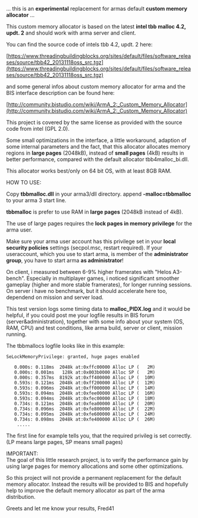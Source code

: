 ... this is an **experimental** replacement for armas default **custom memory allocator** ...

This custom memory allocator is based on the latest **intel tbb malloc 4.2, updt. 2** and should work with arma server and client.

You can find the source code of intels tbb 4.2, updt. 2 here:

[https://www.threadingbuildingblocks.org/sites/default/files/software_releases/source/tbb42_20131118oss_src.tgz](https://www.threadingbuildingblocks.org/sites/default/files/software_releases/source/tbb42_20131118oss_src.tgz)

and some general infos about custom memory allocator for arma and the BIS interface description can be found here:

[http://community.bistudio.com/wiki/ArmA_2:_Custom_Memory_Allocator](http://community.bistudio.com/wiki/ArmA_2:_Custom_Memory_Allocator)

This project is covered by the same license as provided with the source code from intel (GPL 2.0).

Some small optimizations in the interface, a little workaround, adaption of some internal parameters and the fact, that this allocator allocates memory regions in **large pages** (2048kB), instead of **small pages** (4kB) results in better performance, compared with the default allocator tbb4malloc_bi.dll. 

This allocator works best/only on 64 bit OS, with at least 8GB RAM.


HOW TO USE:

Copy **tbbmalloc.dll** in your arma3/dll directory.
append **-malloc=tbbmalloc** to your arma 3 start line.

**tbbmalloc** is prefer to use RAM in **large pages** (2048kB instead of 4kB).

The use of large pages requires the **lock pages in memory privilege** for the arma user.

Make sure your arma user account has this privilege set in your **local security policies** settings (secpol.msc, restart required). If your useraccount, which you use to start arma, is member of the **administrator group**, you have to start arma **as administrator**!

On client, i measured between 6-9% higher framerates with "Helos A3-bench". Especially in  multiplayer games,
i noticed significant smoother gameplay (higher and more stable framerates), for longer running sessions. On server i have no benchmark, but it should accelerate here too, dependend on mission and server load.   

This test version logs some timing data to **malloc_PIDX.log** and it would be helpful, if you could post me your logfile results in BIS forum (server&administration), together with some info about your system (OS, RAM, CPU) and test conditions, like arma build, server or client, mission running.

The tbbmallocs logfile looks like in this example:

	SeLockMemoryPrivilege: granted, huge pages enabled

	   0.000s: 0.118ms  2048k at:0xffc00000 Alloc LP (   2M)
	   0.000s: 0.001ms   128k at:0x003b0000 Alloc SP (   2M)
	   0.000s: 0.357ms  8192k at:0xff400000 Alloc LP (  10M)
	   0.593s: 0.121ms  2048k at:0xff200000 Alloc LP (  12M)
	   0.593s: 0.096ms  2048k at:0xff000000 Alloc LP (  14M)
	   0.593s: 0.094ms  2048k at:0xfee00000 Alloc LP (  16M)
	   0.593s: 0.094ms  2048k at:0xfec00000 Alloc LP (  18M)
	   0.734s: 0.121ms  2048k at:0xfea00000 Alloc LP (  20M)
	   0.734s: 0.096ms  2048k at:0xfe800000 Alloc LP (  22M)
	   0.734s: 0.095ms  2048k at:0xfe600000 Alloc LP (  24M)
	   0.734s: 0.098ms  2048k at:0xfe400000 Alloc LP (  26M)
		.....

The first line for example tells you, that the required privileg is set correctly.     
(LP means large pages, SP means small pages)



IMPORTANT:   
The goal of this little research project, is to verify the performance gain by using large pages for memory allocations and some other optimizations.
   
So this project will not provide a permanent replacement for the default memory allocator. 
Instead the results will be provided to BIS and hopefully help to improve the default memory allocator as part of the arma distribution.



Greets and let me know your results,
Fred41
